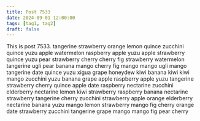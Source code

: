 ```yaml
---
title: Post 7533
date: 2024-09-01 12:00:00
tags: [tag1, tag2]
draft: false
---
```

This is post 7533.
tangerine
strawberry
orange
lemon
quince
zucchini
quince
yuzu
apple
watermelon
raspberry
apple
yuzu
apple
strawberry
quince
yuzu
pear
strawberry
cherry
cherry
fig
strawberry
watermelon
tangerine
ugli
pear
banana
mango
cherry
fig
mango
mango
ugli
mango
tangerine
date
quince
yuzu
xigua
grape
honeydew
kiwi
banana
kiwi
kiwi
mango
zucchini
yuzu
banana
grape
apple
raspberry
apple
yuzu
tangerine
strawberry
cherry
quince
apple
date
raspberry
nectarine
zucchini
elderberry
nectarine
lemon
kiwi
strawberry
raspberry
banana
nectarine
strawberry
tangerine
cherry
zucchini
strawberry
apple
orange
elderberry
nectarine
banana
yuzu
mango
lemon
strawberry
mango
fig
cherry
orange
date
strawberry
zucchini
tangerine
grape
mango
mango
fig
pear
cherry
